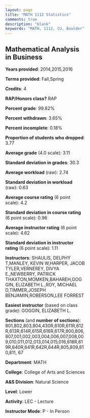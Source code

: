```yaml
---
layout: page
title: "MATH 1112 Statistics"
comments: true
description: "blank"
keywords: "MATH, 1112, CU, Boulder"
--- 
```

<head>
<script src="https://ajax.googleapis.com/ajax/libs/jquery/2.1.3/jquery.min.js"></script>
<script src="https://dl.dropboxusercontent.com/s/pc42nxpaw1ea4o9/highcharts.js?dl=0"></script>
<!-- <script src="../assets/js/highcharts.js"></script> -->
<style type="text/css">@font-face {
	font-family: "Bebas Neue";
	src: url(https://www.filehosting.org/file/details/544349/BebasNeue%20Regular.otf) format("opentype");
	}
	h1.Bebas { 
		font-family: "Bebas Neue", Verdana, Tahoma;
	}
</style>
</head>
<body>
	<div id="container" style="float: right; width: 45%; height: 88%; margin-left: 2.5%; margin-right: 2.5%;"></div>
	<script language="JavaScript">
		$(document).ready(function() {
		var chart = {type: 'column'};
		var title = {text: 'Grade Distribution'};
		var xAxis = {categories: ['A','B','C','D','F'],crosshair: true};
		var yAxis = {min: 0,title: {text: 'Percentage'}};
		var tooltip = {headerFormat: '<center><b><span style="font-size:20px">{point.key}</span></b></center>',
		               pointFormat: '<td style="padding:0"><b>{point.y:.1f}%</b></td>',
		               footerFormat: '</table>',shared: true,useHTML: true};
		var plotOptions = {column: {pointPadding: 0.0,borderWidth: 0}};  
		var credits = {enabled: false};var series= [{name: 'Percent',data: [40.79,38.44,14.84,3.83,2.11,]}];
		var json = {};
		json.chart = chart;
		json.title = title;
		json.tooltip = tooltip;
		json.xAxis = xAxis;
		json.yAxis = yAxis;  
		json.series = series;
		json.plotOptions = plotOptions;  
		json.credits = credits;
		$('#container').highcharts(json);
	});
	</script>
</body>
			   
## Mathematical Analysis in Business

**Years provided**: 2014,2015,2016

**Terms provided**: Fall,Spring

**Credits**: 4

**RAP/Honors class?** RAP

**Percent grade**: 99.82%

**Percent withdrawn**: 3.65%

**Percent incomplete**: 0.18%

**Proportion of students who dropped**: 3.77

**Average grade** (4.0 scale): 3.11

**Standard deviation in grades**: 30.3

**Average workload** (raw): 2.74

**Standard deviation in workload** (raw): 0.63

**Average course rating** (6 point scale): 4.2

**Standard deviation in course rating** (6 point scale): 0.96

**Average instructor rating** (6 point scale): 4.62

**Standard deviation in instructor rating** (6 point scale): 1.11

**Instructors**: SHAULIS, DELPHY T,MANLEY, KEVIN W,HARPER, JACOB TYLER,VERNEREY, DIVYA E.,NEWBERRY, PATRICK THAXTON,MOMKEN,BAHAREH,GOGGIN, ELIZABETH L.,ROY, MICHAEL D,TIMMER,JOSEPH BENJAMIN,ROBERSON,LEE FORREST

**Easiest instructor** (based on class grade): GOGGIN, ELIZABETH L.

**Sections** (and **number of sections**): 801,802,803,804,430R,610R,611R,612R,613R,614R,615R,616R,617R,800,806,807,001,002,003,004,006,007,008,009,010,011,012,013,014,015,016,618R,619R,640R,641R,642R,644R,805,809,810,811, 67

**Department**: MATH

**College**: College of Arts and Sciences

**A&S Division**: Natural Science

**Level**: Lower

**Activity**: LEC - Lecture

**Instructor Mode**: P  - In Person